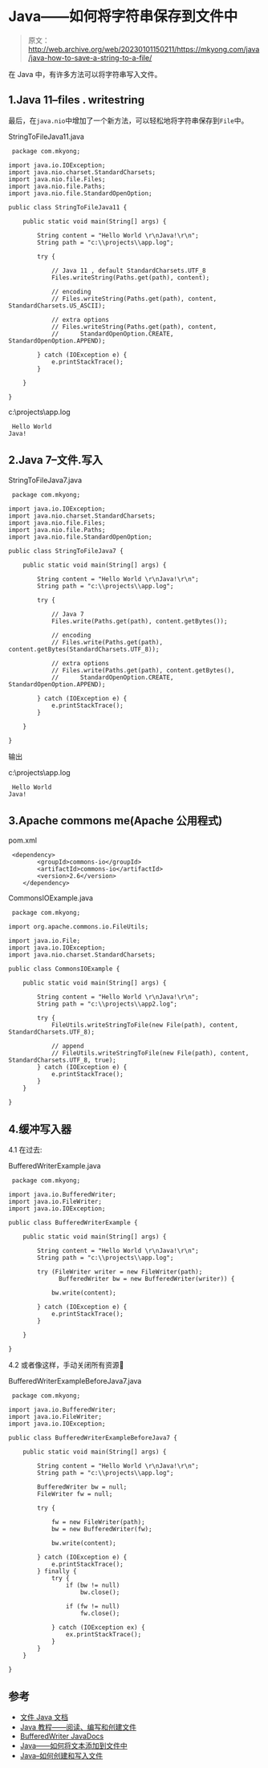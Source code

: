 # Java——如何将字符串保存到文件中

> 原文：<http://web.archive.org/web/20230101150211/https://mkyong.com/java/java-how-to-save-a-string-to-a-file/>

在 Java 中，有许多方法可以将字符串写入文件。

## 1.Java 11–files . writestring

最后，在`java.nio`中增加了一个新方法，可以轻松地将字符串保存到`File`中。

StringToFileJava11.java

```
 package com.mkyong;

import java.io.IOException;
import java.nio.charset.StandardCharsets;
import java.nio.file.Files;
import java.nio.file.Paths;
import java.nio.file.StandardOpenOption;

public class StringToFileJava11 {

    public static void main(String[] args) {

        String content = "Hello World \r\nJava!\r\n";
        String path = "c:\\projects\\app.log";

        try {

            // Java 11 , default StandardCharsets.UTF_8
            Files.writeString(Paths.get(path), content);

            // encoding
            // Files.writeString(Paths.get(path), content, StandardCharsets.US_ASCII);

            // extra options
            // Files.writeString(Paths.get(path), content, 
			//		StandardOpenOption.CREATE, StandardOpenOption.APPEND);

        } catch (IOException e) {
            e.printStackTrace();
        }

    }

} 
```

c:\\projects\\app.log

```
 Hello World 
Java! 
```

## 2.Java 7–文件.写入

StringToFileJava7.java

```
 package com.mkyong;

import java.io.IOException;
import java.nio.charset.StandardCharsets;
import java.nio.file.Files;
import java.nio.file.Paths;
import java.nio.file.StandardOpenOption;

public class StringToFileJava7 {

    public static void main(String[] args) {

        String content = "Hello World \r\nJava!\r\n";
        String path = "c:\\projects\\app.log";

        try {

            // Java 7
            Files.write(Paths.get(path), content.getBytes());

            // encoding
            // Files.write(Paths.get(path), content.getBytes(StandardCharsets.UTF_8));

            // extra options
            // Files.write(Paths.get(path), content.getBytes(), 
			//		StandardOpenOption.CREATE, StandardOpenOption.APPEND);

        } catch (IOException e) {
            e.printStackTrace();
        }

    }

} 
```

输出

c:\\projects\\app.log

```
 Hello World 
Java! 
```

## 3.Apache commons me(Apache 公用程式)

pom.xml

```
 <dependency>
		<groupId>commons-io</groupId>
		<artifactId>commons-io</artifactId>
		<version>2.6</version>
	</dependency> 
```

CommonsIOExample.java

```
 package com.mkyong;

import org.apache.commons.io.FileUtils;

import java.io.File;
import java.io.IOException;
import java.nio.charset.StandardCharsets;

public class CommonsIOExample {

    public static void main(String[] args) {

        String content = "Hello World \r\nJava!\r\n";
        String path = "c:\\projects\\app2.log";

        try {
            FileUtils.writeStringToFile(new File(path), content, StandardCharsets.UTF_8);

            // append
            // FileUtils.writeStringToFile(new File(path), content, StandardCharsets.UTF_8, true);
        } catch (IOException e) {
            e.printStackTrace();
        }
    }

} 
```

## 4.缓冲写入器

4.1 在过去:

BufferedWriterExample.java

```
 package com.mkyong;

import java.io.BufferedWriter;
import java.io.FileWriter;
import java.io.IOException;

public class BufferedWriterExample {

    public static void main(String[] args) {

        String content = "Hello World \r\nJava!\r\n";
        String path = "c:\\projects\\app.log";

        try (FileWriter writer = new FileWriter(path);
              BufferedWriter bw = new BufferedWriter(writer)) {

            bw.write(content);

        } catch (IOException e) {
            e.printStackTrace();
        }

    }

} 
```

4.2 或者像这样，手动关闭所有资源🙂

BufferedWriterExampleBeforeJava7.java

```
 package com.mkyong;

import java.io.BufferedWriter;
import java.io.FileWriter;
import java.io.IOException;

public class BufferedWriterExampleBeforeJava7 {

    public static void main(String[] args) {

        String content = "Hello World \r\nJava!\r\n";
        String path = "c:\\projects\\app.log";

        BufferedWriter bw = null;
        FileWriter fw = null;

        try {

            fw = new FileWriter(path);
            bw = new BufferedWriter(fw);

            bw.write(content);

        } catch (IOException e) {
            e.printStackTrace();
        } finally {
            try {
                if (bw != null)
                    bw.close();

                if (fw != null)
                    fw.close();

            } catch (IOException ex) {
                ex.printStackTrace();
            }
        }
    }

} 
```

## 参考

*   [文件 Java 文档](http://web.archive.org/web/20220629160035/https://docs.oracle.com/en/java/javase/11/docs/api/java.base/java/nio/file/Files.html)
*   [Java 教程——阅读、编写和创建文件](http://web.archive.org/web/20220629160035/https://docs.oracle.com/javase/tutorial/essential/io/file.html)
*   [BufferedWriter JavaDocs](http://web.archive.org/web/20220629160035/https://docs.oracle.com/javase/8/docs/api/java/io/BufferedWriter.html)
*   [Java——如何将文本添加到文件中](http://web.archive.org/web/20220629160035/https://www.mkyong.com/java/java-how-to-append-text-to-a-file/)
*   [Java–如何创建和写入文件](http://web.archive.org/web/20220629160035/https://www.mkyong.com/java/java-how-to-create-and-write-to-a-file/)

<input type="hidden" id="mkyong-current-postId" value="15090">